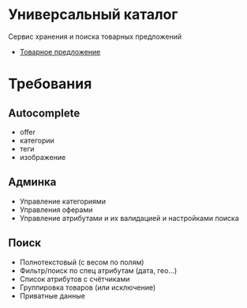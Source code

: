# Универсальный каталог

Сервис хранения и поиска товарных предложений

* [Товарное предложение](Offer.md)

# Требования

## Autocomplete

- offer
- категории
- теги
- изображение

## Админка

- Управление категориями
- Управления оферами
- Управление атрибутами и их валидацией и настройками поиска

## Поиск

- Полнотекстовый (с весом по полям)
- Фильтр/поиск по спец атрибутам (дата, гео...)
- Список атрибутов с счётчиками
- Группировка товаров (или исключение)
- Приватные данные

